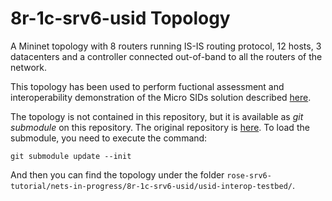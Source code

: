 # 8r-1c-srv6-usid Topology

A Mininet topology with 8 routers running IS-IS routing protocol, 12 hosts, 3 datacenters and a controller connected out-of-band to all the routers of the network.

This topology has been used to perform fuctional assessment and interoperability demonstration of the Micro SIDs solution described [here](https://arxiv.org/pdf/2007.12286.pdf).


The topology is not contained in this repository, but it is available as *git submodule* on this repository. The original repository is [here](https://github.com/netgroup/usid-interop-testbed). To load the submodule, you need to execute the command:

```
git submodule update --init
```

And then you can find the topology under the folder `rose-srv6-tutorial/nets-in-progress/8r-1c-srv6-usid/usid-interop-testbed/`.
